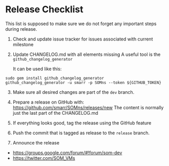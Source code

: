 Release Checklist
=================

This list is supposed to make sure we do not forget any important steps during
release.

1. Check and update issue tracker for issues associated with current milestone

2. Update CHANGELOG.md with all elements missing
   A useful tool is the `github_changelog_generator`

   It can be used like this:

```
sudo gem install github_changelog_generator
github_changelog_generator -u smarr -p SOMns --token ${GITHUB_TOKEN}
```

3. Make sure all desired changes are part of the `dev` branch.

4. Prepare a release on GitHub with: https://github.com/smarr/SOMns/releases/new
   The content is normally just the last part of the CHANGELOG.md

5. If everything looks good, tag the release using the GitHub feature

6. Push the commit that is tagged as release to the `release` branch.

7. Announce the release
  - https://groups.google.com/forum/#!forum/som-dev
  - https://twitter.com/SOM_VMs
